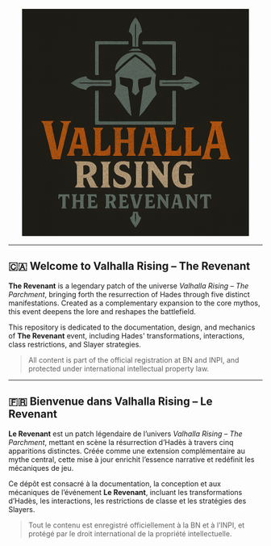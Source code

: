 <p align="center">
  <img src="./Valhalla_Rising_The_Revenant_resized.png" alt="Valhalla Rising – The Revenant" width="450"/>
</p>

---

## 🇨🇦 Welcome to **Valhalla Rising – The Revenant**

**The Revenant** is a legendary patch of the universe *Valhalla Rising – The Parchment*, bringing forth the resurrection of Hades through five distinct manifestations. Created as a complementary expansion to the core mythos, this event deepens the lore and reshapes the battlefield.

This repository is dedicated to the documentation, design, and mechanics of **The Revenant** event, including Hades' transformations, interactions, class restrictions, and Slayer strategies.

> All content is part of the official registration at BN and INPI, and protected under international intellectual property law.

---

## 🇫🇷 Bienvenue dans **Valhalla Rising – Le Revenant**

**Le Revenant** est un patch légendaire de l’univers *Valhalla Rising – The Parchment*, mettant en scène la résurrection d’Hadès à travers cinq apparitions distinctes. Créée comme une extension complémentaire au mythe central, cette mise à jour enrichit l’essence narrative et redéfinit les mécaniques de jeu.

Ce dépôt est consacré à la documentation, la conception et aux mécaniques de l’événement **Le Revenant**, incluant les transformations d’Hadès, les interactions, les restrictions de classe et les stratégies des Slayers.

> Tout le contenu est enregistré officiellement à la BN et à l’INPI, et protégé par le droit international de la propriété intellectuelle.
